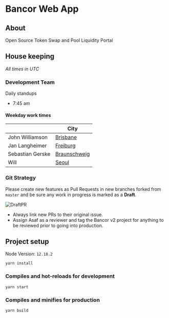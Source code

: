 # Bancor Web App

## About

Open Source Token Swap and Pool Liquidity Portal

## House keeping

_All times in UTC_

### Development Team

Daily standups

- 7:45 am

#### Weekday work times

|                  | City                                                                        |
| ---------------- | --------------------------------------------------------------------------- |
| John Williamson  | [Brisbane](https://www.timeanddate.com/worldclock/australia/)               |
| Jan Langheimer   | [Freiburg](https://www.timeanddate.com/worldclock/germany/freiburg)         |
| Sebastian Gerske | [Braunschweig](https://www.timeanddate.com/worldclock/germany/braunschweig) |
| Will             | [Seoul](https://www.timeanddate.com/worldclock/south-korea/seoul)           |

### Git Strategy

Please create new features as Pull Requests in new branches forked from `master` and be sure any work in progress is marked as a **Draft**.

![DraftPR](https://github.com/bancorprotocol/webapp/raw/master/docs/media/draftPr.png)

- Always link new PRs to their original issue.
- Assign Asaf as a reviewer and tag the Bancor v2 project for anything to be reviewed prior to going into production.

## Project setup

Node Version: `12.18.2`

```
yarn install
```

### Compiles and hot-reloads for development

```
yarn start
```

### Compiles and minifies for production

```
yarn build
```
